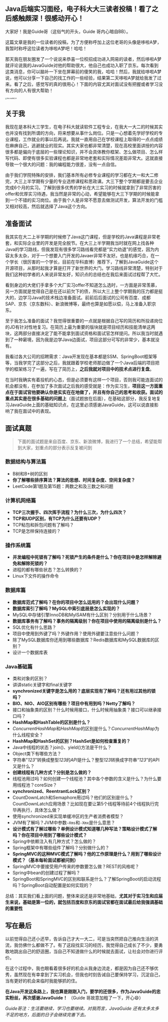 

## Java后端实习面经，电子科大大三读者投稿！看了之后感触颇深！很感动开心！

大家好！我是Guide哥（这俗气的开头，Guide  哥内心暗自BB）。

这篇文章是我的一位读者的投稿，为了方便称呼加上这位老哥的头像是哆啦A梦，我暂时称呼这位读者为哆啦A梦吧！哈哈！

那天我在朋友圈发了一个说说来恭喜一位校招成功进入网易的读者，然后哆啦A梦就评论说我的JavaGuide对他的帮助很大，他自己也成功入职了京东。每次看到这类消息，你可以脑补一下坐在屏幕前的傻笑的我，哈哈！然后，我就给哆啦A梦说，他可以分享一下自己的找工作的一些经验，结果第二天哆啦A梦就给我发了过来。看了之后，感觉写的真的很用心！下面的内容尤其对面试没有把握或者学习没有方向的人有很大帮助！

<img src="https://my-blog-to-use.oss-cn-beijing.aliyuncs.com/2019-11/WechatIMG34.png" alt="WechatIMG34" style="zoom:33%;" />

## 关于我

​		我现在是本科大三学生，在电子科大就读软件工程专业，在我大一大二的时候其实也并没有找到所谓的方向，将来想要从事什么岗位。只是一心想着先学好学校的专业课程，工作就业的事以后再说。我就一直用自己在学校课程上取得的一点点成绩在麻痹自己，逃避就业的现实。其实大家也都非常清楚，现在高校里面讲授的内容很多都是偏向于底层的一些理论知识，并不会具体教你框架、怎么做项目、怎么样写代码、即使有很多实验课程也都是非常地老套和实际情况差距非常大。这就直接导致一个很大的问题：我的编程能力很差，没有一点自信。

​		由于我们学院特殊的安排，我们基本所有必修专业课程的学习都在大一和大二修完，大三上半学期有少量的专业选修课程和思政课。大三下整个学期都是要去企业完成6个月的实习。了解到很多优秀的学长在大三实习的时候就拿到了非常厉害的offer和优厚实习待遇，我当然是非常的心动，希望能够在大三下学期的时候能拿到一个不错的实习岗位。由于我个人是非常不愿意去做测试开发，算法开发的门槛又相对较高，然后就选择了Java这个方向。

## 准备面试

​		我其实在大二上半学期的时候修了Java这门课程，但是学校的Java课程是非常老套，和实际企业里的开发是完全脱节。在大三上半学期我当时就在网上找各种Java的学习路线，但我发现有很多学习路线看完都是“实力劝退”的感觉，因为内容太多太杂，对于一个想要入门开发的Javaer非常不友好。也是机缘巧合，在一个学长（很厉害的一个学长，目前在华科直博）推荐下，了解到JavaGuide这个开源项目，从那时起我才算是打开了新世界的大门。学习路线非常清楚，特别对于我们这种初学者的人来说非常友好，知识点的总结也在我后来面试过程帮了大忙。

​		看到身边的大佬们手拿多个大厂实习offer不知道怎么选时，一方面是非常羡慕，另一方面就是觉得自己是在还以前欠下的债，所以大三上整个学期我的压力都是挺大的，边学习Java的技术栈边准备面试。前前后后面试的公司有百度、成都SAP、京东（京东数科）、新浪微博等，最终也算是如愿以偿，马上准备入职京东。

​		至于我怎么准备的面试？我觉得很重要的一点就是根据自己写的简历和所投递岗位的JD有针对性地复习。在简历上最为重要的版块就是项目经历和技能清单这两块，这两部分直接决定了能不能拿到面试资格和面试官怎样提问。所以我当时就遇到了一种窘境，因为我是边学Java边面试，项目这部分可写的非常少，基本就没有。

​		我看过各大公司的招聘需求：Java开发现在基本都是SSM、SpringBoot框架等等，当我学完了这部分之后，我就跟着学校老师那边做了一个Java后端的项目把学的框架练习了一遍，写在了简历上，**之后我就对项目中的技术点进行复盘**。

​		在当时我确实有着投机的心态，但是必须要有这样一个项目，否则我可能连面试的机会都没有，在参加了多次面试之后我的感受就是：作为实习生，**项目这一方面重点在于面试官他要确认你是实实在在地做了，并且有你自己的思考和收获。面试的重点其实是在很多基础的问题上**（面试题放在后面），在基础这部分，我反复地复习JavaGuide上面的基础知识点，在这里必须感谢JavaGuide，这可以说直接影响了我在面试中的表现。



## 面试真题

> 下面的面试题是来自百度、京东、新浪微博，我进行了一个总结，希望能帮到大家，划重点的部分表示反复被问到

### 数据结构与算法篇

- B树和B+树的区别
- **你了解哪些排序算法？算法的思想、时间复杂度、空间复杂度？**
- LeetCode第1题及第15题：两数之和及三数之和问题

### 计算机网络篇

- **TCP三次握手、四次挥手流程？为什么三次，为什么四次？**
- **TCP和UDP区别，有TCP为什么还要有UDP？**
- TCP粘包和拆包问题有了解吗？
- TCP是怎样保持连接的？

### 操作系统篇

- **并发编程中死锁有了解吗？死锁产生的条件是什么？你在项目中是怎样解除避免和解除死锁的？**
- 进程的都有哪些状态？怎么转换的？
- Linux下文件的操作命令

### 数据库篇

- **数据库范式了解吗？在你的项目中怎么运用的？会出现什么问题？**
- **数据库索引了解吗？MySQL中索引底层是怎么实现的？**
- MySQL中存储引擎InnoDB和MyISAM有什么区别？分别用于什么场景？
- **数据库事务有了解吗？事务的隔离级别？你在项目中使用的隔离级别是什么？**
- SQL优化有什么思路？
- 项目中使用到外键了吗？外键作用？使用外键要注意些什么问题？
- 除了MySQL数据库你还用到哪些数据库？Redis数据库和MySQL数据库的区别？
- 设计一个数据库表

### Java基础篇

- 类和对象的区别？
- 讲讲static关键字和final关键字
- **synchronized关键字是怎么用的？底层实现有了解吗？还有用过其他的锁吗？**
- **BIO、NIO、AIO区别有哪些？项目中有用到吗？Netty了解吗？**
- 接口和抽象类的区别？什么时候用接口，什么时候用抽象类？接口可以继承接口吗？
- **HashMap和HashTable的区别是什么？**
- *ConcurrentHashMap*和*HashMap*的区别是什么？*ConcurrentHashMap*为什么线程安全？
- **HashMap和HashSet的区别？HashSet是如何检查重复的？**
- Java中线程的状态？join()、yield()方法是干什么？
- Object类下有哪些方法？
- 字符串"*123*"转换成整型*123*的*API*是什么？整型*123*转换成字符串“*123*”的API又是什么？
- **创建线程有几种方式？分别是怎么做的？**
- 线程池用过吗？如何创建一个线程池？其中各个参数的含义是什么？为什么要用线程池？coreSize？
- **synchronized、ReentrantLock区别？**
- CountDownLatch和Semaphore用过吗？他们的区别是什么？CountDownLatch应用场景？比如现在要让第5个线程等待前4个线程执行完毕再执行，具体怎么做？
- 使用synchronized来实现单缓冲区的生产者消费者模型？
- JVM有了解吗？JVM中参数`–Xms`和`-Xmx`是什么意思？
- **设计模式有了解过哪些？单例设计模式知道哪几种写法？策略设计模式了解吗？你在项目中用到了哪些设计模式？**
- Spring中依赖注入有几种方式？怎么做的？
- Spring框架中有哪些组件了解吗？分别做什么的？
- **SpringMVC的这种MVC模式了解吗？他的工作原理是什么？用到了哪些设计模式？（基本每轮面试都被问到）**
- SpringMVC中要接受用户传来的参数要怎么做？REST的风格呢？
- Spring中bean的创建过程了解吗？
- SpringBoot和SpringMVC的区别和联系是什么？了解SpringBoot的启动流程吗？SpringBoot自动配置是如何实现的？	

总结：其实我们看上面的问题，整体来说还是非常地基础，**尤其对于实习生和应届生来说，基础是第一位的，就包括百度和京东的面试官都在面试最后给我强调基础的重要性**

## 写在最后

​		以前觉得自己还小还早，告诉自己才大一大二，可是当突然把自己推向生活的洪流，我仿佛什么都做不了。有了这段找实习的经历，我觉得自己成长了不少，要勇敢地跳出自己的舒适圈，当自己不知道做什么的时候就去面试，让社会对你进行评价。

​		在这个过程中，我也眼看着很多好的机会从我身边流走，都是因为自己还不够优秀，虽然现在有幸拿到了实习机会，但我也时刻告诫自己要保持学习，沉淀自己，当有更好的机会来临时我能够抓的住。

​		**在Java开发这条路上，我也算是刚刚入门，要学的还很多，作为JavaGuide的忠实粉丝，再次感谢JavaGuide！** （Guide 哥故意加粗了一下，开心😄） 



*Guide哥注：生活要继续，学习也要继续。对我而言，JavaGuide 还有太多太多不足的地方，后面的日子会继续完善下去。*